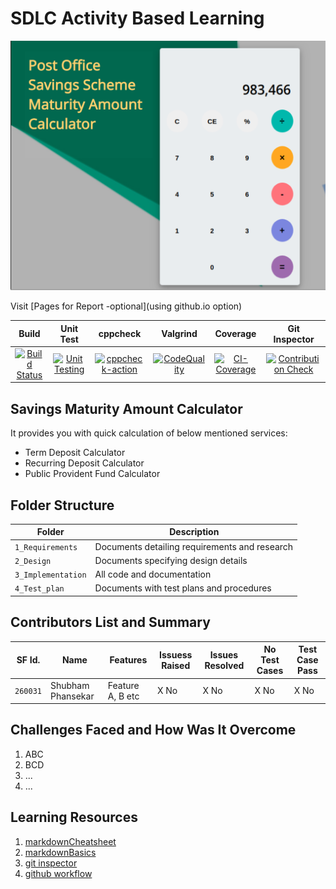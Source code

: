 # SDLC Activity Based Learning
![Banner](https://github.com/shubh-77/LnT_Mini_Project/blob/main/1_Requirements/banner1.png)

Visit [Pages for Report -optional](using github.io option)

|Build|Unit Test|cppcheck|Valgrind|Coverage|Git Inspector|
|:--:|:--:|:--:|:--:|:--:|:--:|
| [![Build Status](https://github.com/swapnilkhandekar999/financialcalculator/actions/workflows/cbuild.yml/badge.svg)](https://github.com/swapnilkhandekar999/financialcalculator/actions/workflows/cbuild.yml) | [![Unit Testing](https://github.com/swapnilkhandekar999/financialcalculator/actions/workflows/unitTesting.yml/badge.svg)](https://github.com/swapnilkhandekar999/financialcalculator/actions/workflows/unitTesting.yml) |[![cppcheck-action](https://github.com/shubh-77/LnT_Mini_Project/actions/workflows/cppcheck.yml/badge.svg)](https://github.com/shubh-77/LnT_Mini_Project/actions/workflows/cppcheck.yml)| [![CodeQuality](https://github.com/swapnilkhandekar999/financialcalculator/actions/workflows/dynamic_code_quality.yml/badge.svg)](https://github.com/swapnilkhandekar999/financialcalculator/actions/workflows/dynamic_code_quality.yml) | [![CI-Coverage](https://github.com/swapnilkhandekar999/financialcalculator/actions/workflows/coverage.yml/badge.svg)](https://github.com/swapnilkhandekar999/financialcalculator/actions/workflows/coverage.yml) |[![Contribution Check](https://github.com/swapnilkhandekar999/financialcalculator/actions/workflows/gitinspector.yml/badge.svg)](https://github.com/swapnilkhandekar999/financialcalculator/actions/workflows/gitinspector.yml)|






## Savings Maturity Amount Calculator
It provides you with quick calculation of below mentioned services:

* Term Deposit Calculator
* Recurring Deposit Calculator
* Public Provident Fund Calculator







## Folder Structure
Folder             | Description
-------------------| -----------------------------------------
`1_Requirements`   | Documents detailing requirements and research
`2_Design`         | Documents specifying design details
`3_Implementation` | All code and documentation
`4_Test_plan`      | Documents with test plans and procedures









## Contributors List and Summary

SF Id. |  Name   |    Features    | Issuess Raised |Issues Resolved|No Test Cases|Test Case Pass
-------|---------|----------------|----------------|---------------|-------------|--------------
`260031` | Shubham Phansekar  | Feature A, B etc    | X No     | X No   |X No   |X No     
   

## Challenges Faced and How Was It Overcome

1. ABC
2. BCD
3. ...
4. ...

## Learning Resources
1. [markdownCheatsheet](https://github.com/adam-p/markdown-here/wiki/Markdown-Cheatsheet)
2. [markdownBasics](https://guides.github.com/features/mastering-markdown/)
3. [git inspector](https://github.com/ejwa/gitinspector.git)
4. [github workflow](https://docs.github.com/en/actions/learn-github-action)
